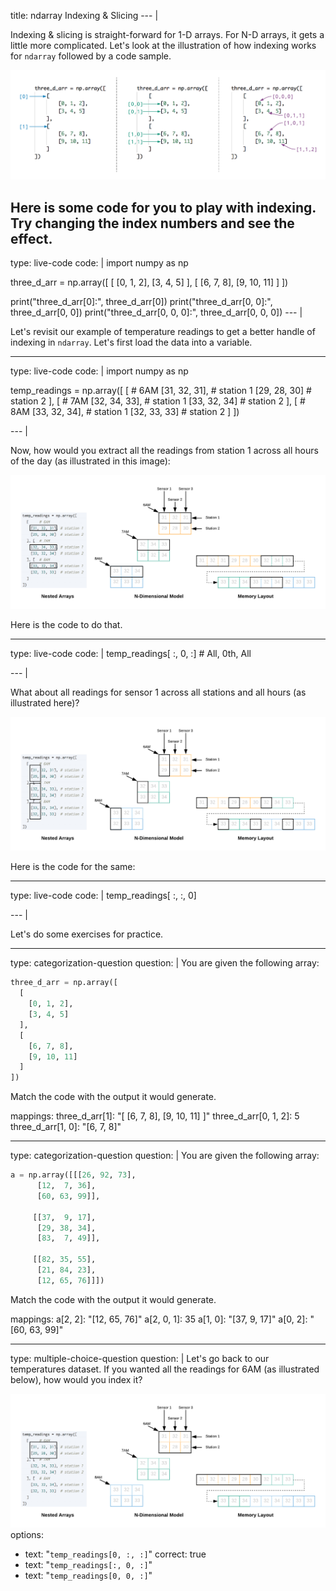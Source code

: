 title: ndarray Indexing & Slicing
--- |

  Indexing & slicing is straight-forward for 1-D arrays. For N-D arrays, it gets a little more complicated. Let's look at the illustration of how indexing works for `ndarray` followed by a code sample.

  ![ndarray indexing](assets/img/ndarray-indexing.png)

  Here is some code for you to play with indexing. Try changing the index numbers and see the effect.
---
type: live-code
code: |
  import numpy as np

  three_d_arr = np.array([
    [
      [0, 1, 2],
      [3, 4, 5]
    ],
    [
      [6, 7, 8],
      [9, 10, 11]
    ]
  ])

  print("three_d_arr[0]:", three_d_arr[0])
  print("three_d_arr[0, 0]:", three_d_arr[0, 0])
  print("three_d_arr[0, 0, 0]:", three_d_arr[0, 0, 0])
--- |

  Let's revisit our example of temperature readings to get a better handle of indexing in `ndarray`. Let's first load the data into a variable.

---
type: live-code
code: |
  import numpy as np

  temp_readings = np.array([
    [     # 6AM
      [31, 32, 31], # station 1
      [29, 28, 30]  # station 2
    ], [  # 7AM
      [32, 34, 33], # station 1
      [33, 32, 34]  # station 2
    ], [  # 8AM
      [33, 32, 34], # station 1
      [32, 33, 33]  # station 2
    ]
  ])

--- |

  Now, how would you extract all the readings from station 1 across all hours of the day (as illustrated in this image):

  ![](assets/img/three-d-station-1.png)

  Here is the code to do that.

---
type: live-code
code: |
  temp_readings[ :, 0, :] # All, 0th, All

--- |

  What about all readings for sensor 1 across all stations and all hours (as illustrated here)?

  ![](assets/img/three-d-sensor-1.png)

  Here is the code for the same:

---
type: live-code
code: |
  temp_readings[ :, :, 0]

--- |

  Let's do some exercises for practice.

---
type: categorization-question
question: |
  You are given the following array:

  ```python
  three_d_arr = np.array([
    [
      [0, 1, 2],
      [3, 4, 5]
    ],
    [
      [6, 7, 8],
      [9, 10, 11]
    ]
  ])
  ```

  Match the code with the output it would generate.

mappings:
  three_d_arr[1]: "[ [6, 7, 8], [9, 10, 11] ]"
  three_d_arr[0, 1, 2]: 5
  three_d_arr[1, 0]: "[6, 7, 8]"

---
type: categorization-question
question: |
  You are given the following array:

  ```python
  a = np.array([[[26, 92, 73],
        [12,  7, 36],
        [60, 63, 99]],

       [[37,  9, 17],
        [29, 38, 34],
        [83,  7, 49]],

       [[82, 35, 55],
        [21, 84, 23],
        [12, 65, 76]]])
  ```

  Match the code with the output it would generate.

mappings:
  a[2, 2]: "[12, 65, 76]"
  a[2, 0, 1]: 35
  a[1, 0]: "[37, 9, 17]"
  a[0, 2]: "[60, 63, 99]"

---
type: multiple-choice-question
question: |
  Let's go back to our temperatures dataset. If you wanted all the readings for 6AM (as illustrated below), how would you index it?

  ![](assets/img/three-d-6-am.png)
options:
  - text: "`temp_readings[0, :, :]`"
    correct: true
  - text: "`temp_readings[:, 0, :]`"
  - text: "`temp_readings[0, 0, :]`"
